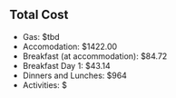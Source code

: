 ## Total Cost
- Gas: $tbd
- Accomodation: $1422.00
- Breakfast (at accommodation): $84.72
- Breakfast Day 1: $43.14
- Dinners and Lunches: $964
- Activities: $
